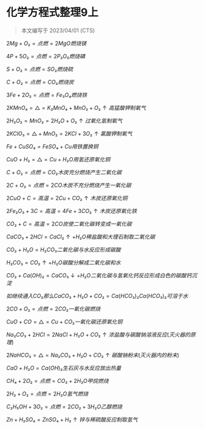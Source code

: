 # 化学方程式整理9上

> 本文编写于 2023/04/01 (CTS)

$2Mg+O₂=点燃=2MgO 燃烧镁$

$4P+5O₂=点燃=2P₂O₅ 燃烧磷$

$S+O₂=点燃=SO₂ 燃烧硫$

$C+O₂=点燃=CO₂ 燃烧炭$

$3Fe+2O₂=点燃=Fe₃O₄ 燃烧铁$

$2KMnO₄=△=K₂MnO₄+MnO₂+O₂↑ 高猛酸钾制氧气$

$2H₂O₂=MnO₂=2H₂O+O₂↑ 过氧化氢制氧气$

$2KClO₃=△+MnO₂=2KCl+3O₂↑ 氯酸钾制氧气$

$Fe+CuSO₄=FeSO₄+Cu 用铁置换铜$

$CuO+H₂=△=Cu+H₂O 用氢还原氧化铜$

$C+O₂=点燃=CO₂ 木炭充分燃烧产生二氧化碳$

$2C+O₂=点燃=2CO 木炭不充分燃烧产生一氧化碳$

$2CuO+C=高温=2Cu+CO₂↑ 木炭还原氧化铜$

$2Fe₂O₃+3C=高温=4Fe+3CO₂↑ 木炭还原氧化铁$

$CO₂+C=高温=2CO 炭使二氧化碳转变成一氧化碳$

$CaCO₃+2HCl=CaCl₂↑+H₂O 稀盐酸和大理石制取二氧化碳$

$CO₂+H₂O=H₂CO₃ 二氧化碳与水反应形成碳酸$

$H₂CO₃= CO₂↑+H₂O 碳酸分解成二氧化碳和水$

$CO₂+Ca(OH)₂=CaCO₃↓+H₂O 二氧化碳与氢氧化钙反应形成白色的碳酸钙沉淀$

$如继续通入CO₂那么CaCO₃+H₂O+CO₂=Ca(HCO₃)₂ Ca(HCO₃)₂可溶于水$

$2CO+O₂=点燃=2CO₂ 一氧化碳燃烧$

$CuO+CO=△=Cu+CO₂ 一氧化碳还原氧化铜$

$Na₂CO₃+2HCl=2NaCl+H₂O+CO₂↑ 浓盐酸与碳酸钠溶液反应(灭火器的原理)$

$2NaHCO₃=△=Na₂CO₃+H₂O+CO₂↑ 碳酸钠粉末(灭火器内的粉末)$

$CaO+H₂O=Ca(OH)₂ 生石灰与水反应放出热量$

$CH₄+2O₂=点燃=CO₂+2H₂O 甲烷燃烧$

$2H₂+O₂=点燃=2H₂O 氢气燃烧$

$C₂H₅OH+3O₂=点燃=2CO₂+3H₂O 乙醇燃烧$

$Zn+H₂SO₄=ZnSO₄+H₂↑ 锌与稀硫酸反应制取氢气$




<script src="https://giscus.app/client.js"
    data-repo="liuzihaohao/liuzihaohao.github.io"
    data-repo-id="R_kgDOI3HDkw"
    data-category="Announcements"
    data-category-id="DIC_kwDOI3HDk84CT4T2"
    data-mapping="pathname"
    data-strict="1"
    data-reactions-enabled="1"
    data-emit-metadata="0"
    data-input-position="top"
    data-theme="preferred_color_scheme"
    data-lang="zh-CN"
    data-loading="lazy"
    crossorigin="anonymous"
    async>
</script>
